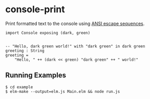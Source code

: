 # console-print

Print formatted text to the console using [ANSI escape sequences](http://bluesock.org/~willg/dev/ansi.html).

```
import Console exposing (dark, green)


-- "Hello, dark green world!" with "dark green" in dark green
greeting : String
greeting =
    "Hello, " ++ (dark << green) "dark green" ++ " world!"
```

## Running Examples

```
$ cd example
$ elm-make --output=elm.js Main.elm && node run.js
```

